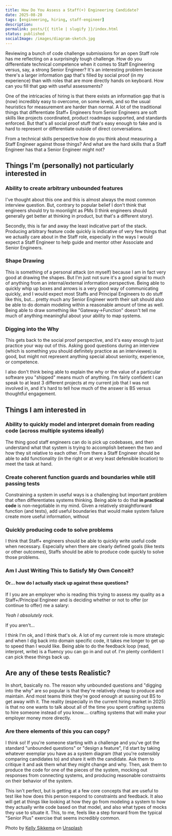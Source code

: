 ```yaml
---
title: How Do You Assess a Staff(+) Engineering Candidate?
date: 2025-08-28
tags: [engineering, hiring, staff-engineer]
description:
permalink: posts/{{ title | slugify }}/index.html
status: published
socialImage: /images/diagram-sketch.jpg
---
```


Reviewing a bunch of code challenge submissions for an open Staff role has me reflecting on a surprisingly tough challenge. How do you differentiate technical competence when it comes to Staff Engineering versus, say, a strong Senior Engineer? It's an interesting problem because there's a larger information gap that's filled by social proof (in my experience) than with roles that are more directly hands on keyboard. How can you fill that gap with useful assessments?

One of the intricacies of hiring is that there exists an information gap that is (now) incredibly easy to overcome, on some levels, and so the usual heuristics for measurement are harder than normal. A lot of the traditional things that differentiate Staff+ Engineers from Senior Engineers are soft skills like projects coordinated, product roadmaps supported, and standards enforced. But that's all social proof stuff that's easy enough to fake and is hard to represent or differentiate outside of direct conversations.

From a technical skills perspective how do you think about measuring a Staff Engineer against those things? And what are the hard skills that a Staff Engineer has that a Senior Engineer might not?

## Things I'm (personally) not particularly interested in

### Ability to create arbitrary unbounded features

I've thought about this one and this is almost always the most common interview question. But, contrary to popular belief I don't think that engineers should try to moonlight as PMs (I think engineers should generally get better at thinking in product, but that's a different story).

Secondly, this is far and away the least indicative part of the stack. Producing arbitrary feature code quickly is indicative of very few things that we actually care about in the Staff role, especially in the ways I would expect a Staff Engineer to help guide and mentor other Associate and Senior Engineers.

### Shape Drawing

This is something of a personal attack (on myself) because I am in fact very good at drawing the shapes. But I'm just not sure it's a good signal to much of anything from an internal/external information perspective. Being able to quickly whip up boxes and arrows is a very good way of communicating quickly, and I would expect most Staffs and Principal Engineers to do stuff like this, but... pretty much any Senior Engineer worth their salt should also be able to do domain modeling within a reasonable amount of time as well. Being able to draw something like "Gateway->Function" doesn't tell me much of anything meaningful about your ability to map systems.

### Digging into the Why

This gets back to the social proof perspective, and it's easy enough to just practice your way out of this. Asking good questions during an interview (which is something you should definitely practice as an interviewee) is good, but might not represent anything special about seniority, experience, or competence.

I also don't think being able to explain the why or the value of a particular software you "shipped" means much of anything. I'm fairly confident I can speak to at least 3 different projects at my current job that I was not involved in, and it's hard to tell how much of the answer is BS versus thoughtful engagement.

## Things I am interested in

### Ability to quickly model and interpret domain from reading code (across multiple systems ideally)

The thing good staff engineers can do is pick up codebases, and then understand what that system is trying to accomplish between the two and how they sit relative to each other. From there a Staff Engineer should be able to add functionality (in the right or at very least defensible location) to meet the task at hand.

### Create coherent function guards and boundaries while still passing tests

Constraining a system in useful ways is a challenging but important problem that often differentiates systems thinking. Being able to do that **in practical code** is non-negotiable in my mind. Given a relatively straightforward function (and tests), add useful boundaries that would make system failure create more useful information, without

### Quickly producing code to solve problems

I think that Staff+ engineers should be able to quickly write useful code when necessary. Especially when there are clearly defined goals (like tests or other outcomes), Staffs should be able to produce code quickly to solve those problems.

<aside class="content__aside">
<h3>Am I Just Writing This to Satisfy My Own Conceit?</h3>

#### Or... how do I actually stack up against these questions?

If I you are an employer who is reading this trying to assess my quality as a Staff+/Principal Engineer and is deciding whether or not to offer (or continue to offer) me a salary:

_Yeah I absolutely rock._

If you aren't...

I think I'm ok, and I think that's ok. A lot of my current role is more strategic and when I dig back into domain specific code, it takes me longer to get up to speed than I would like. Being able to do the feedback loop (read, interpret, write) is a fluency you can go in and out of. I'm plenty confident I can pick these things back up.

</aside>

## Are any of these tests Realistic?

In short, basically no. The reason why unbounded questions and "digging into the why" are so popular is that they're relatively cheap to produce and maintain. And most teams think they're good enough at sussing out BS to get away with it. The reality (especially in the current hiring market in 2025) is that no one wants to talk about all of the time you spent crafting systems to hire someone instead of you know.... crafting systems that will make your employer money more directly.

### Are there elements of this you can copy?

I think so! If you're someone starting with a challenge and you've got the standard "unbounded questions" or "design a feature", I'd start by taking whatever exemplar you have as a system diagram (that you're ostensibly comparing candidates to) and share it with the candidate. Ask them to critique it and ask them what they might change and why. Then, ask them to produce the code for one of the pieces of the system, mocking out responses from connecting systems, and producing reasonable constraints on their behavior of the system.

This isn't perfect, but is getting at a few core concepts that are useful to test like how does this person respond to constraints and feedback. It also will get at things like looking at how they go from modeling a system to how they actually write code based on that model, and also what types of mocks they use to situate it. This, to me, feels like a step forward from the typical "Senior Plus" exercise that seems incredibly common.

Photo by <a href="https://unsplash.com/@kellysikkema?utm_content=creditCopyText&utm_medium=referral&utm_source=unsplash">Kelly Sikkema</a> on <a href="https://unsplash.com/photos/a-person-drawing-a-diagram-on-a-piece-of-paper-lFtttcsx5Vk?utm_content=creditCopyText&utm_medium=referral&utm_source=unsplash">Unsplash</a>
